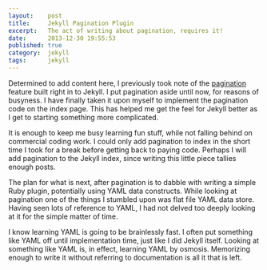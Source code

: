 ```yaml
---
layout:    post
title:     Jekyll Pagination Plugin
excerpt:   The act of writing about pagination, requires it!
date:      2013-12-30 19:55:53
published: true
category:  jekyll
tags:      jekyll
---
```


Determined to add content here, I previously took note of the [pagination][pagination] feature built right in to Jekyll. I put pagination aside until now, for reasons of busyness. I have finally taken it upon myself to implement the pagination code on the index page. This has helped me get the feel for Jekyll better as I get to starting something more complicated.

It is enough to keep me busy learning fun stuff, while not falling behind on commercial coding work. I could only add pagination to index in the short time I took for a break before getting back to paying code. Perhaps I will add pagination to the Jekyll index, since writing this little piece tallies enough posts.

The plan for what is next, after pagination is to dabble with writing a simple Ruby plugin, potentially using YAML data constructs. While looking at pagination one of the things I stumbled upon was flat file YAML data store. Having seen lots of reference to YAML, I had not delved too deeply looking at it for the simple matter of time.

I know learning YAML is going to be brainlessly fast. I often put something like YAML off until implementation time, just like I did Jekyll itself. Looking at something like YAML is, in effect, learning YAML by osmosis. Memorizing enough to write it without referring to documentation is all it that is left.

[pagination]: http://jekyllrb.com/docs/pagination/
